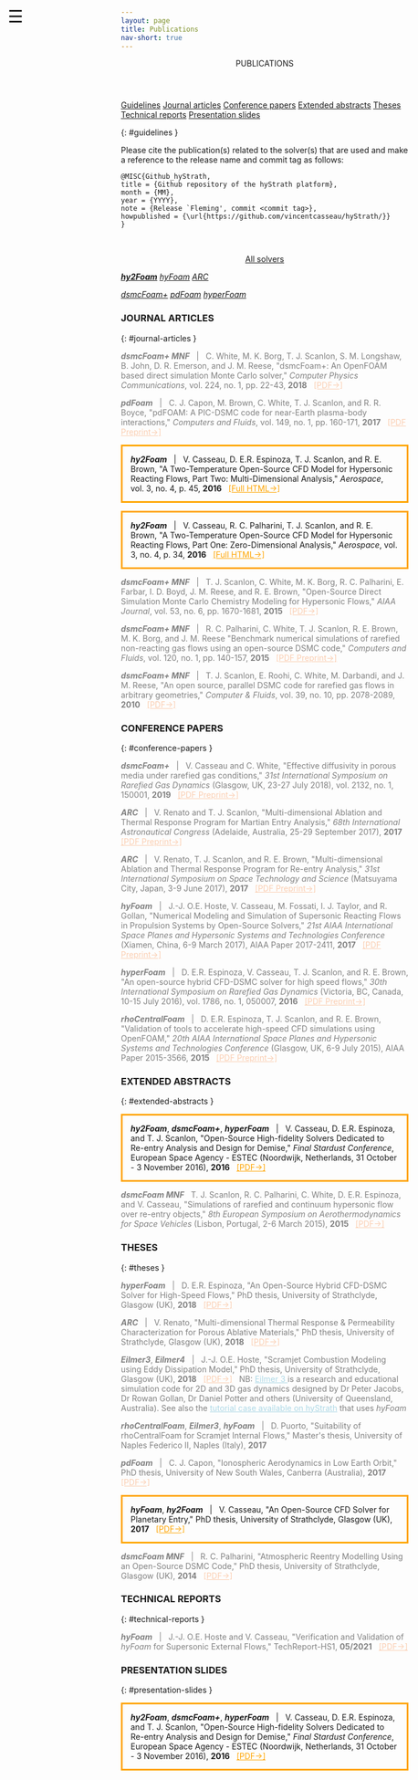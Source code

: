 ```yaml
---
layout: page
title: Publications
nav-short: true
---
```


<div id="mySidenav" class="sidenav">
  <a href="javascript:void(0)" class="closebtn" onclick="closeNav()"><i class='fa fa-times'></i></a>
  <header>PUBLICATIONS</header>
  <a href="https://hystrath.github.io/publications-hy2foam/#guidelines">Guidelines</a>
  <a href="https://hystrath.github.io/publications-hy2foam/#journal-articles">Journal articles</a>
  <a href="https://hystrath.github.io/publications-hy2foam/#conference-papers">Conference papers</a>
  <a href="https://hystrath.github.io/publications-hy2foam/#extended-abstracts">Extended abstracts</a>
  <a href="https://hystrath.github.io/publications-hy2foam/#theses">Theses</a>
  <a href="https://hystrath.github.io/publications-hy2foam/#technical-reports">Technical reports</a>
  <a href="https://hystrath.github.io/publications-hy2foam/#presentation-slides">Presentation slides</a>
</div>

<span style="position: fixed;font-size:30px;cursor:pointer; margin:0px; top:60px;left:30px;" onclick="reopenNav()">&#9776;</span>

<script>
function openNav() {
  document.getElementById("mySidenav").style.width = "210px";
  document.getElementById("mySidenav").style.transition = "0s";
}

function closeNav() {
  document.getElementById("mySidenav").style.width = "0px";
  localStorage.removeItem('show_sidenav');
}

function reopenNav() {
  document.getElementById("mySidenav").style.width = "210px";
  document.getElementById("mySidenav").style.transition = "0.5s";
  localStorage.setItem("show_sidenav", true);
}

if (localStorage.getItem("show_sidenav")) openNav()
</script>

{: #guidelines }

Please cite the publication(s) related to the solver(s) that are used and make a reference to the release name and commit tag as follows:  
```
@MISC{Github_hyStrath,  
title = {Github repository of the hyStrath platform},  
month = {MM},  
year = {YYYY},  
note = {Release `Fleming', commit <commit tag>},
howpublished = {\url{https://github.com/vincentcasseau/hyStrath/}}  
} 
```

<br>

<p align="center">
  <a class="btn btn-outline-dark" href="https://hystrath.github.io/publications/" role="button">All solvers</a>

  <a class="btn btn-warning" href="https://hystrath.github.io/publications-hy2foam/" role="button"><i><b>hy2Foam</b></i></a>
  <a class="btn btn-outline-dark" href="https://hystrath.github.io/publications-hyfoam/" role="button"><i>hyFoam</i></a>
  <a class="btn btn-outline-dark" href="https://hystrath.github.io/publications-arc/" role="button"><i>ARC</i></a>

  <a class="btn btn-outline-dark" href="https://hystrath.github.io/publications-dsmcfoam/" role="button"><i>dsmcFoam+</i></a>
  <a class="btn btn-outline-dark" href="https://hystrath.github.io/publications-pdfoam/" role="button"><i>pdFoam</i></a>
  <a class="btn btn-outline-dark" href="https://hystrath.github.io/publications-hyperfoam/" role="button"><i>hyperFoam</i></a>
</p>

<h3>JOURNAL ARTICLES</h3>
{: #journal-articles }
  <p style="color:grey"><b><i>dsmcFoam+ MNF</i></b> &nbsp; | &nbsp; C. White, M. K. Borg, T. J. Scanlon, S. M. Longshaw, B. John, D. R. Emerson, and J. M. Reese, "dsmcFoam+: An OpenFOAM based direct simulation Monte Carlo solver," <i>Computer Physics Communications</i>, vol. 224, no. 1, pp. 22-43, <b>2018</b> &nbsp; <a href="https://pure.strath.ac.uk/portal/files/81235392/White_etal_CPC_2017_an_OpenFOAM_based_direct_simulation_Monte_Carlo_solver.pdf" target="_blank" style="color:#FBCEB1"> [PDF→]</a></p>
  <p style="color:grey"><b><i>pdFoam</i></b> &nbsp; | &nbsp; C. J. Capon, M. Brown, C. White, T. J. Scanlon, and R. R. Boyce, "pdFOAM: A PIC-DSMC code for near-Earth plasma-body interactions," <i>Computers and Fluids</i>, vol. 149, no. 1, pp. 160-171, <b>2017</b> &nbsp; <a href="http://eprints.gla.ac.uk/138700/7/138700.pdf" target="_blank" style="color:#FBCEB1"> [PDF Preprint→]</a></p>
  <p style="border:3px; border-style:solid; border-color:orange; padding: 1em;"><b><i>hy2Foam</i></b> &nbsp; | &nbsp; V. Casseau, D. E.R. Espinoza, T. J. Scanlon, and R. E. Brown, "A Two-Temperature Open-Source CFD Model for Hypersonic Reacting Flows, Part Two: Multi-Dimensional Analysis," <i>Aerospace</i>, vol. 3, no. 4, p. 45, <b>2016</b> &nbsp; <a href="http://www.mdpi.com/2226-4310/3/4/45/html" target="_blank" style="color:orange"> [Full HTML→]</a></p>
  <p style="border:3px; border-style:solid; border-color:orange; padding: 1em;"><b><i>hy2Foam</i></b> &nbsp; | &nbsp; V. Casseau, R. C. Palharini, T. J. Scanlon, and R. E. Brown, "A Two-Temperature Open-Source CFD Model for Hypersonic Reacting Flows, Part One: Zero-Dimensional Analysis," <i>Aerospace</i>, vol. 3, no. 4, p. 34, <b>2016</b> &nbsp; <a href="http://www.mdpi.com/2226-4310/3/4/34/html" target="_blank" style="color:orange"> [Full HTML→]</a></p>  
  <p style="color:grey"><b><i>dsmcFoam+ MNF</i></b> &nbsp; | &nbsp; T. J. Scanlon, C. White, M. K. Borg, R. C. Palharini, E. Farbar, I. D. Boyd, J. M. Reese, and R. E. Brown, "Open-Source Direct Simulation Monte Carlo Chemistry Modeling for Hypersonic Flows," <i>AIAA Journal</i>, vol. 53, no. 6, pp. 1670-1681, <b>2015</b> &nbsp; <a href="https://deepblue.lib.umich.edu/bitstream/handle/2027.42/140685/1.J053370.pdf?sequence=1" target="_blank" style="color:#FBCEB1"> [PDF→]</a></p>
  <p style="color:grey"><b><i>dsmcFoam+ MNF</i></b> &nbsp; | &nbsp; R. C. Palharini, C. White, T. J. Scanlon, R. E. Brown, M. K. Borg, and J. M. Reese "Benchmark numerical simulations of rarefied non-reacting gas flows using an open-source DSMC code," <i>Computers and Fluids</i>, vol. 120, no. 1, pp. 140-157, <b>2015</b> &nbsp; <a href="https://www.pure.ed.ac.uk/ws/portalfiles/portal/21924394/PalhariniEtAlCompFluids2015.pdf" target="_blank" style="color:#FBCEB1"> [PDF Preprint→]</a></p>
  <p style="color:grey"><b><i>dsmcFoam+ MNF</i></b> &nbsp; | &nbsp; T. J. Scanlon, E. Roohi, C. White, M. Darbandi, and J. M. Reese, "An open source, parallel DSMC code for rarefied gas flows in arbitrary geometries," <i>Computer & Fluids</i>, vol. 39, no. 10, pp. 2078-2089, <b>2010</b> &nbsp; <a href="https://www.research.ed.ac.uk/portal/files/17079048/ScanlonEtAlCandF2010.pdf" target="_blank" style="color:#FBCEB1"> [PDF→]</a></p>

<h3>CONFERENCE PAPERS</h3>
{: #conference-papers }
  <p style="color:grey"><b><i>dsmcFoam+</i></b> &nbsp; | &nbsp; V. Casseau and C. White, "Effective diffusivity in porous media under rarefied gas conditions," <i>31st International Symposium on Rarefied Gas Dynamics</i> (Glasgow, UK, 23-27 July 2018), vol. 2132, no. 1, 150001, <b>2019</b> &nbsp; <a href="https://github.com/vincentcasseau/hyStrath/blob/master/doc/ConferencePreprint_RGD31_CasseauWhite.pdf" target="_blank" style="color:#FBCEB1"> [PDF Preprint→]</a></p>
  <p style="color:grey"><b><i>ARC</i></b> &nbsp; | &nbsp; V. Renato and T. J. Scanlon, "Multi-dimensional Ablation and Thermal Response Program for Martian Entry Analysis," <i>68th International Astronautical Congress</i> (Adelaide, Australia, 25-29 September 2017), <b>2017</b> &nbsp; <a href="https://strathprints.strath.ac.uk/62926/1/Renato_Scanlon_IAC_2017_Multi_dimensional_ablation_and_thermal_response_program_for_Martian_entry_analysis.pdf" target="_blank" style="color:#FBCEB1"> [PDF Preprint→]</a></p>
  <p style="color:grey"><b><i>ARC</i></b> &nbsp; | &nbsp; V. Renato, T. J. Scanlon, and R. E. Brown, "Multi-dimensional Ablation and Thermal Response Program for
Re-entry Analysis," <i>31st International Symposium on Space Technology and Science</i> (Matsuyama City, Japan, 3-9 June 2017), <b>2017</b> &nbsp; <a href="https://pure.strath.ac.uk/portal/files/72079768/Renato_etal_ISTS_2017_Multi_dimensional_ablation_and_thermal_response_program_for_re_entry_analysis.pdf" target="_blank" style="color:#FBCEB1"> [PDF Preprint→]</a></p>
  <p style="color:grey"><b><i>hyFoam</i></b> &nbsp; | &nbsp; J.-J. O.E. Hoste, V. Casseau, M. Fossati, I. J. Taylor, and R. Gollan, "Numerical Modeling and Simulation of Supersonic Reacting Flows in Propulsion Systems by Open-Source Solvers," <i>21st AIAA International Space Planes and Hypersonic Systems and Technologies Conference</i> (Xiamen, China, 6-9 March 2017), AIAA Paper 2017-2411, <b>2017</b> &nbsp; <a href="http://eprints.gla.ac.uk/140369/1/140369.pdf" target="_blank" style="color:#FBCEB1"> [PDF Preprint→]</a></p>
  <p style="color:grey"><b><i>hyperFoam</i></b> &nbsp; | &nbsp; D. E.R. Espinoza, V. Casseau, T. J. Scanlon, and R. E. Brown, "An open-source hybrid CFD-DSMC solver for high speed flows," <i>30th International Symposium on Rarefied Gas Dynamics</i> (Victoria, BC, Canada, 10-15 July 2016), vol. 1786, no. 1, 050007, <b>2016</b> &nbsp; <a href="http://strathprints.strath.ac.uk/59955/14/Espinoza_etal_SRGD2016_An_open_source_hybrid_CFD_DSMC_solver_for_high_speed_flows.pdf" target="_blank" style="color:#FBCEB1"> [PDF Preprint→]</a></p>  
  <p style="color:grey"><b><i>rhoCentralFoam</i></b> &nbsp; | &nbsp; D. E.R. Espinoza, T. J. Scanlon, and R. E. Brown, "Validation of tools to accelerate high-speed CFD simulations using OpenFOAM," <i>20th AIAA International Space Planes and Hypersonic Systems and Technologies Conference</i> (Glasgow, UK, 6-9 July 2015), AIAA Paper 2015-3566, <b>2015</b> &nbsp; <a href="https://strathprints.strath.ac.uk/55051/1/Espinoza_etal_MHYP15_Validation_tools_to_accelerate_high_speed_CFD_simulations_using_OpenFOAM.pdf" target="_blank" style="color:#FBCEB1"> [PDF Preprint→]</a></p> 
 
<h3>EXTENDED ABSTRACTS</h3>
{: #extended-abstracts }
  <p style="border:3px; border-style:solid; border-color:orange; padding: 1em;"><b><i>hy2Foam</i></b>, <b><i>dsmcFoam+</i></b>, <b><i>hyperFoam</i></b> &nbsp; | &nbsp; V. Casseau, D. E.R. Espinoza, and T. J. Scanlon, "Open-Source High-fidelity Solvers Dedicated to Re-entry Analysis and Design for Demise," <i>Final Stardust Conference</i>, European Space Agency - ESTEC (Noordwijk, Netherlands, 31 October - 3 November 2016), <b>2016</b> &nbsp; <a href="https://github.com/vincentcasseau/hyStrath/blob/master/doc/ExtendedAbstract_Stardust2016_CasseauEspinoza.pdf" target="_blank" style="color:orange"> [PDF→]</a></p>
  <p style="color:grey"><b><i>dsmcFoam MNF</i></b> &nbsp;  T. J. Scanlon, R. C. Palharini, C. White, D. E.R. Espinoza, and V. Casseau, "Simulations of rarefied and continuum hypersonic flow over re-entry objects," <i>8th European Symposium on Aerothermodynamics for Space Vehicles</i> (Lisbon, Portugal, 2-6 March 2015), <b>2015</b> &nbsp; <a href="https://strathprints.strath.ac.uk/51961/" target="_blank" style="color:#FBCEB1"> [PDF→]</a></p> 
  
<h3>THESES</h3>
{: #theses }
  <p style="color:grey"><b><i>hyperFoam</i></b> &nbsp; | &nbsp; D. E.R. Espinoza, "An Open-Source Hybrid CFD-DSMC Solver for High-Speed Flows," PhD thesis, University of Strathclyde, Glasgow (UK), <b>2018</b> &nbsp; <a href="https://github.com/vincentcasseau/hyStrath/blob/master/doc/PhDthesis-danielespinoza.pdf" target="_blank" style="color:#FBCEB1"> [PDF→]</a></p>
  <p style="color:grey"><b><i>ARC</i></b> &nbsp; | &nbsp; V. Renato, "Multi-dimensional Thermal Response & Permeability Characterization for Porous Ablative Materials," PhD thesis, University of Strathclyde, Glasgow (UK), <b>2018</b> &nbsp; <a href="https://github.com/vincentcasseau/hyStrath/blob/master/doc/PhDthesis-violarenato.pdf" target="_blank" style="color:#FBCEB1"> [PDF→]</a></p>
  <p style="color:grey"><b><i>Eilmer3</i></b>, <b><i>Eilmer4</i></b> &nbsp; | &nbsp; J.-J. O.E. Hoste, "Scramjet Combustion Modeling using Eddy Dissipation Model," PhD thesis, University of Strathclyde, Glasgow (UK), <b>2018</b> &nbsp; <a href="https://github.com/vincentcasseau/hyStrath/blob/master/doc/PhDthesis-jimmyjohnhoste.pdf" target="_blank" style="color:#FBCEB1"> [PDF→]</a> &nbsp; NB: <a href="http://cfcfd.mechmining.uq.edu.au/docs/tools/eilmer/" target="_blank" style="color:#ADD8E6"> Eilmer 3 </a> is a research and educational simulation code for 2D and 3D gas dynamics designed by Dr Peter Jacobs, Dr Rowan Gollan, Dr Daniel Potter and others (University of Queensland, Australia). See also the <a href="https://hystrath.github.io/tutos-hyfoam/#3-lorrains-scramjet"  target="_blank" style="color:#ADD8E6"> tutorial case available on hyStrath</a> that uses <i>hyFoam</i></p>  
  <p style="color:grey"><b><i>rhoCentralFoam</i></b>, <b><i>Eilmer3</i></b>, <b><i>hyFoam</i></b> &nbsp; | &nbsp; D. Puorto, "Suitability of rhoCentralFoam for Scramjet Internal Flows," Master's thesis, University of Naples Federico II, Naples (Italy), <b>2017</b></p>
  <p style="color:grey"><b><i>pdFoam</i></b> &nbsp; | &nbsp;  C. J. Capon, "Ionospheric Aerodynamics in Low Earth Orbit," PhD thesis, University of New South Wales, Canberra (Australia), <b>2017</b> &nbsp; <a href="http://unsworks.unsw.edu.au/fapi/datastream/unsworks:46528/SOURCE01?view=true" target="_blank" style="color:#FBCEB1"> [PDF→]</a></p> 
  <p style="border:3px; border-style:solid; border-color:orange; padding: 1em;"><b><i>hyFoam</i></b>, <b><i>hy2Foam</i></b> &nbsp; | &nbsp;  V. Casseau, "An Open-Source CFD Solver for Planetary Entry," PhD thesis, University of Strathclyde, Glasgow (UK), <b>2017</b> &nbsp; <a href="https://github.com/vincentcasseau/hyStrath/blob/master/doc/PhDthesis-vincentcasseau.pdf" target="_blank" style="color:orange"> [PDF→]</a></p>  
  <p style="color:grey"><b><i>dsmcFoam MNF</i></b> &nbsp; | &nbsp;  R. C. Palharini, "Atmospheric Reentry Modelling Using an Open-Source DSMC Code," PhD thesis, University of Strathclyde, Glasgow (UK), <b>2014</b> &nbsp; <a href="https://github.com/vincentcasseau/hyStrath/blob/master/doc/PhDthesis-rodrigopalharini.pdf" target="_blank" style="color:#FBCEB1"> [PDF→]</a></p> 

<h3>TECHNICAL REPORTS</h3>
{: #technical-reports }
  <p style="color:grey"><b><i>hyFoam</i></b> &nbsp; | &nbsp; J.-J. O.E. Hoste and V. Casseau, "Verification and Validation of <i>hyFoam</i> for Supersonic External Flows," TechReport-HS1, <b>05/2021</b> &nbsp; <a href="https://github.com/vincentcasseau/hyStrath/blob/master/doc/TechReport-HS1-hostecasseau.pdf" target="_blank" style="color:#FBCEB1"> [PDF→]</a></p>  

<h3>PRESENTATION SLIDES</h3> 
{: #presentation-slides }
  <p style="border:3px; border-style:solid; border-color:orange; padding: 1em;"><b><i>hy2Foam</i></b>, <b><i>dsmcFoam+</i></b>, <b><i>hyperFoam</i></b> &nbsp; | &nbsp; V. Casseau, D. E.R. Espinoza, and T. J. Scanlon, "Open-Source High-fidelity Solvers Dedicated to Re-entry Analysis and Design for Demise," <i>Final Stardust Conference</i>, European Space Agency - ESTEC (Noordwijk, Netherlands, 31 October - 3 November 2016), <b>2016</b> &nbsp; <a href="https://github.com/vincentcasseau/hyStrath/blob/master/doc/Slides_FinalStardustConference2016_CasseauEspinoza.pdf" target="_blank" style="color:orange"> [PDF→]</a></p>  
